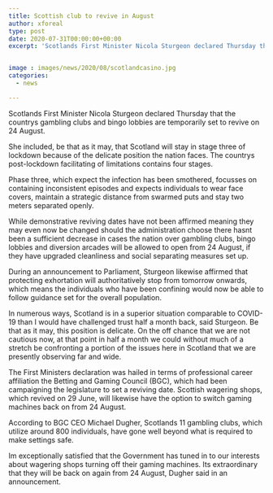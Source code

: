 ```yaml
---
title: Scottish club to revive in August
author: xforeal 
type: post
date: 2020-07-31T00:00:00+00:00
excerpt: 'Scotlands First Minister Nicola Sturgeon declared Thursday that the countrys gambling clubs and bingo lobbies are temporarily set to revive on 24 August '


image : images/news/2020/08/scotlandcasino.jpg
categories:
  - news

---
```

Scotlands First Minister Nicola Sturgeon declared Thursday that the countrys gambling clubs and bingo lobbies are temporarily set to revive on 24 August. 

She included, be that as it may, that Scotland will stay in stage three of lockdown because of the delicate position the nation faces. The countrys post-lockdown facilitating of limitations contains four stages. 

Phase three, which expect the infection has been smothered, focusses on containing inconsistent episodes and expects individuals to wear face covers, maintain a strategic distance from swarmed puts and stay two meters separated openly. 

While demonstrative reviving dates have not been affirmed meaning they may even now be changed should the administration choose there hasnt been a sufficient decrease in cases the nation over gambling clubs, bingo lobbies and diversion arcades will be allowed to open from 24 August, if they have upgraded cleanliness and social separating measures set up. 

During an announcement to Parliament, Sturgeon likewise affirmed that protecting exhortation will authoritatively stop from tomorrow onwards, which means the individuals who have been confining would now be able to follow guidance set for the overall population. 

In numerous ways, Scotland is in a superior situation comparable to COVID-19 than I would have challenged trust half a month back, said Sturgeon. Be that as it may, this position is delicate. On the off chance that we are not cautious now, at that point in half a month we could without much of a stretch be confronting a portion of the issues here in Scotland that we are presently observing far and wide. 

The First Ministers declaration was hailed in terms of professional career affiliation the Betting and Gaming Council (BGC), which had been campaigning the legislature to set a reviving date. Scottish wagering shops, which revived on 29 June, will likewise have the option to switch gaming machines back on from 24 August. 

According to BGC CEO Michael Dugher, Scotlands 11 gambling clubs, which utilize around 800 individuals, have gone well beyond what is required to make settings safe. 

Im exceptionally satisfied that the Government has tuned in to our interests about wagering shops turning off their gaming machines. Its extraordinary that they will be back on again from 24 August, Dugher said in an announcement.